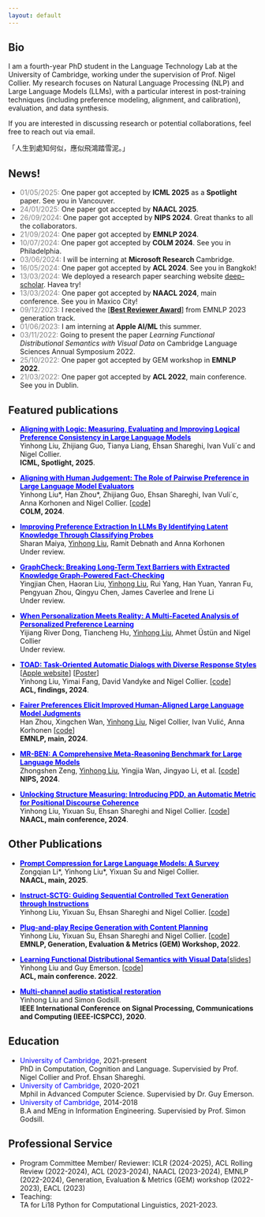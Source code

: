 ```yaml
---
layout: default
---
```


## Bio
I am a fourth-year PhD student in the Language Technology Lab at the University of Cambridge, working under the supervision of Prof. Nigel Collier. My research focuses on Natural Language Processing (NLP) and Large Language Models (LLMs), with a particular interest in post-training techniques (including preference modeling, alignment, and calibration), evaluation, and data synthesis.

If you are interested in discussing research or potential collaborations, feel free to reach out via email.

「人生到處知何似，應似飛鴻踏雪泥。」



<!-- ## <span style="color:red">News!</span> -->
## News!
<!-- * <span style="color:grey">31/01/2025:</span> I will be interning at **Ai2** Seattle this summer.  -->
* <span style="color:grey">01/05/2025:</span> One paper got accepted by **ICML 2025** as a **Spotlight** paper. See you in Vancouver.
* <span style="color:grey">24/01/2025:</span> One paper got accepted by **NAACL 2025**. 
* <span style="color:grey">26/09/2024:</span> One paper got accepted by **NIPS 2024**. Great thanks to all the collaborators.
* <span style="color:grey">21/09/2024:</span> One paper got accepted by **EMNLP 2024**. 
* <span style="color:grey">10/07/2024:</span> One paper got accepted by **COLM 2024**. See you in Philadelphia. 
* <span style="color:grey">03/06/2024:</span> I will be interning at **Microsoft Research** Cambridge. 
* <span style="color:grey">16/05/2024:</span> One paper got accepted by **ACL 2024**. See you in Bangkok! 
* <span style="color:grey">13/03/2024:</span> We deployed a research paper searching website [deep-scholar](https://deep-scholar.com/). Havea try!
* <span style="color:grey">13/03/2024:</span> One paper got accepted by **NAACL 2024**, main conference. See you in Maxico City! 
* <span style="color:grey">09/12/2023:</span> I received the [[**Best Reviewer Award**](assets/img/best_reviewer.jpg)] from EMNLP 2023 generation track. 
* <span style="color:grey">01/06/2023:</span> I am interning at **Apple AI/ML** this summer. 
* <span style="color:grey">03/11/2022:</span> Going to present the paper *Learning Functional Distributional Semantics with Visual Data* on Cambridge Language Sciences Annual Symposium 2022.
* <span style="color:grey">25/10/2022:</span> One paper got accepted by GEM workshop in **EMNLP 2022**.
* <span style="color:grey">21/03/2022:</span> One paper got accepted by **ACL 2022**, main conference. See you in Dublin.

## Featured publications
* [**<span style="color:blue">Aligning with Logic: Measuring, Evaluating and Improving Logical Preference Consistency in Large Language Models</span>**](https://arxiv.org/abs/2410.02205)  
    Yinhong Liu, Zhijiang Guo, Tianya Liang, Ehsan Shareghi, Ivan Vuli´c and Nigel Collier.  
    **ICML, Spotlight, 2025**.

* [**<span style="color:blue">Aligning with Human Judgement: The Role of Pairwise Preference in Large Language Model Evaluators</span>**](https://arxiv.org/pdf/2403.16950.pdf)  
    Yinhong Liu\*, Han Zhou\*, Zhijiang Guo, Ehsan Shareghi, Ivan Vuli´c, Anna Korhonen and Nigel Collier. [[code](https://github.com/cambridgeltl/PairS)]   
    **COLM, 2024**. 

* [**<span style="color:blue">Improving Preference Extraction In LLMs By Identifying Latent Knowledge Through Classifying Probes</span>**]()  
    Sharan Maiya, <U>Yinhong Liu</u>, Ramit Debnath and Anna Korhonen  
    Under review.

* [**<span style="color:blue">GraphCheck: Breaking Long-Term Text Barriers with Extracted Knowledge Graph-Powered Fact-Checking</span>**](https://www.arxiv.org/abs/2502.16514)  
    Yingjian Chen, Haoran Liu, <u>Yinhong Liu</u>, Rui Yang, Han Yuan, Yanran Fu, Pengyuan Zhou, Qingyu Chen, James Caverlee and Irene Li  
    Under review.  

* [**<span style="color:blue">When Personalization Meets Reality: A Multi-Faceted Analysis of Personalized Preference Learning</span>**](https://arxiv.org/abs/2502.19158)  
    Yijiang River Dong, Tiancheng Hu, <u>Yinhong Liu</u>, Ahmet &Uuml;st&uuml;n and Nigel Collier  
    Under review.  

* [**<span style="color:blue">TOAD: Task-Oriented Automatic Dialogs with Diverse Response Styles</span>**](https://arxiv.org/abs/2402.10137) [[Apple website](https://machinelearning.apple.com/research/toad)] [[Poster](assets/img/TOAD_Poster_ACL2024.pdf)]  
    Yinhong Liu, Yimai Fang, David Vandyke and Nigel Collier. [[code](https://github.com/apple/ml-toad)]  
    **ACL, findings, 2024**.

* [**<span style="color:blue">Fairer Preferences Elicit Improved Human-Aligned Large Language Model Judgments</span>**](https://arxiv.org/abs/2406.11370)  
    Han Zhou, Xingchen Wan, <u>Yinhong Liu</u>, Nigel Collier, Ivan Vulić, Anna Korhonen [[code](https://github.com/cambridgeltl/zepo)]  
    **EMNLP, main, 2024**.

* [**<span style="color:blue">MR-BEN: A Comprehensive Meta-Reasoning Benchmark for Large Language Models</span>**](https://arxiv.org/abs/2406.13975)  
    Zhongshen Zeng, <u>Yinhong Liu</u>, Yingjia Wan, Jingyao Li, et al. [[code](https://github.com/dvlab-research/Mr-Ben)]  
    **NIPS, 2024**.

* [**<span style="color:blue">Unlocking Structure Measuring: Introducing PDD, an Automatic Metric for Positional Discourse Coherence</span>**](https://arxiv.org/abs/2402.10175)  
    Yinhong Liu, Yixuan Su, Ehsan Shareghi and Nigel Collier. [[code](https://github.com/williamLyh/pos_div_metric)]  
    **NAACL, main conference, 2024**.

## Other Publications

* [**<span style="color:blue">Prompt Compression for Large Language Models: A Survey</span>**](https://arxiv.org/abs/2410.12388)  
    Zongqian Li\*, Yinhong Liu\*, Yixuan Su and Nigel Collier.  
    **NAACL, main, 2025**.  


* [**<span style="color:blue">Instruct-SCTG: Guiding Sequential Controlled Text Generation through Instructions</span>**](https://arxiv.org/pdf/2312.12299.pdf)  
    Yinhong Liu, Yixuan Su, Ehsan Shareghi and Nigel Collier. [[code](https://github.com/williamLyh/InstructDiscourse)]  

* [**<span style="color:blue">Plug-and-play Recipe Generation with Content Planning</span>**](https://arxiv.org/pdf/2212.05093.pdf)  
    Yinhong Liu, Yixuan Su, Ehsan Shareghi and Nigel Collier. [[code](https://github.com/williamLyh/RecipeWithPlans)]  
    **EMNLP, Generation, Evaluation & Metrics (GEM) Workshop, 2022**.

* [**<span style="color:blue">Learning Functional Distributional Semantics with Visual Data</span>**](https://arxiv.org/abs/2204.10624)[[slides](https://williamlyh.github.io/assets/img/FDS_visual_ACL2022.pdf)]  
    Yinhong Liu and Guy Emerson. [[code](https://github.com/williamLyh/PixieVGModel)]  
    **ACL, main conference. 2022**.

* [**<span style="color:blue">Multi-channel audio statistical restoration</span>**](assets/papers/Multi-channel_audio_statistical_restoration.pdf)  
    Yinhong Liu and Simon Godsill.  
    **IEEE International Conference on Signal Processing, Communications and Computing (IEEE-ICSPCC), 2020**.

## Education
* <span style="color:blue">University of Cambridge</span>, 2021-present   
  PhD in Computation, Cognition and Language. Supervisied by Prof. Nigel Collier and Prof. Ehsan Shareghi.
* <span style="color:blue">University of Cambridge</span>, 2020-2021  
  Mphil in Advanced Computer Science. Supervisied by Dr. Guy Emerson.
* <span style="color:blue">University of Cambridge</span>, 2014-2018  
  B.A and MEng in Information Engineering. Supervisied by Prof. Simon Godsill.


## Professional Service  
* Program Committee Member/ Reviewer:
  ICLR (2024-2025), ACL Rolling Review (2022-2024), ACL (2023-2024), NAACL (2023-2024), EMNLP (2022-2024), Generation, Evaluation & Metrics (GEM) workshop (2022-2023), EACL (2023)
* Teaching:  
  TA for Li18 Python for Computational Linguistics, 2021-2023.

<!-- Text can be **bold**, _italic_, or ~~strikethrough~~.

[Link to another page](./another-page.html).

There should be whitespace between paragraphs.

There should be whitespace between paragraphs. We recommend including a README, or a file with information about your project.

# Header 1

This is a normal paragraph following a header. GitHub is a code hosting platform for version control and collaboration. It lets you and others work together on projects from anywhere.

## Header 2

> This is a blockquote following a header.
>
> When something is important enough, you do it even if the odds are not in your favor.

### Header 3

```js
// Javascript code with syntax highlighting.
var fun = function lang(l) {
  dateformat.i18n = require('./lang/' + l)
  return true;
}
```

```ruby
# Ruby code with syntax highlighting
GitHubPages::Dependencies.gems.each do |gem, version|
  s.add_dependency(gem, "= #{version}")
end
```

#### Header 4

*   This is an unordered list following a header.
*   This is an unordered list following a header.
*   This is an unordered list following a header.

##### Header 5

1.  This is an ordered list following a header.
2.  This is an ordered list following a header.
3.  This is an ordered list following a header.

###### Header 6

| head1        | head two          | three |
|:-------------|:------------------|:------|
| ok           | good swedish fish | nice  |
| out of stock | good and plenty   | nice  |
| ok           | good `oreos`      | hmm   |
| ok           | good `zoute` drop | yumm  |

### There's a horizontal rule below this.

* * *

### Here is an unordered list:

*   Item foo
*   Item bar
*   Item baz
*   Item zip

### And an ordered list:

1.  Item one
1.  Item two
1.  Item three
1.  Item four

### And a nested list:

- level 1 item
  - level 2 item
  - level 2 item
    - level 3 item
    - level 3 item
- level 1 item
  - level 2 item
  - level 2 item
  - level 2 item
- level 1 item
  - level 2 item
  - level 2 item
- level 1 item

### Small image

![Octocat](https://github.githubassets.com/images/icons/emoji/octocat.png)

### Large image

![Branching](https://guides.github.com/activities/hello-world/branching.png)


### Definition lists can be used with HTML syntax.

<dl>
<dt>Name</dt>
<dd>Godzilla</dd>
<dt>Born</dt>
<dd>1952</dd>
<dt>Birthplace</dt>
<dd>Japan</dd>
<dt>Color</dt>
<dd>Green</dd>
</dl>

```
Long, single-line code blocks should not wrap. They should horizontally scroll if they are too long. This line should be long enough to demonstrate this.
```

```
The final element.
``` -->
